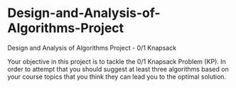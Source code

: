 # Design-and-Analysis-of-Algorithms-Project
Design and Analysis of Algorithms Project - 0/1 Knapsack

Your objective in this project is to tackle the 0/1 Knapsack Problem (KP). In order to attempt that you 
should suggest at least three algorithms based on your course topics that you think they can lead you 
to the optimal solution.
